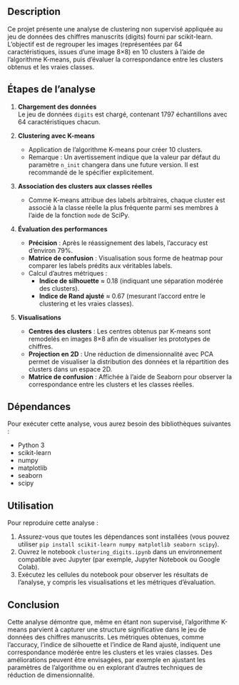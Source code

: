 ## Description

Ce projet présente une analyse de clustering non supervisé appliquée au jeu de données des chiffres manuscrits (digits) fourni par scikit-learn. L’objectif est de regrouper les images (représentées par 64 caractéristiques, issues d’une image 8×8) en 10 clusters à l’aide de l’algorithme K-means, puis d’évaluer la correspondance entre les clusters obtenus et les vraies classes.

## Étapes de l’analyse

1. **Chargement des données**  
   Le jeu de données `digits` est chargé, contenant 1797 échantillons avec 64 caractéristiques chacun.

2. **Clustering avec K-means**  
   - Application de l’algorithme K-means pour créer 10 clusters.
   - Remarque : Un avertissement indique que la valeur par défaut du paramètre `n_init` changera dans une future version. Il est recommandé de le spécifier explicitement.

3. **Association des clusters aux classes réelles**  
   - Comme K-means attribue des labels arbitraires, chaque cluster est associé à la classe réelle la plus fréquente parmi ses membres à l’aide de la fonction `mode` de SciPy.

4. **Évaluation des performances**  
   - **Précision** : Après le réassignement des labels, l’accuracy est d’environ 79%.
   - **Matrice de confusion** : Visualisation sous forme de heatmap pour comparer les labels prédits aux véritables labels.
   - Calcul d’autres métriques :
     - **Indice de silhouette** ≈ 0.18 (indiquant une séparation modérée des clusters).
     - **Indice de Rand ajusté** ≈ 0.67 (mesurant l’accord entre le clustering et les vraies classes).

5. **Visualisations**  
   - **Centres des clusters** : Les centres obtenus par K-means sont remodelés en images 8×8 afin de visualiser les prototypes de chiffres.
   - **Projection en 2D** : Une réduction de dimensionnalité avec PCA permet de visualiser la distribution des données et la répartition des clusters dans un espace 2D.
   - **Matrice de confusion** : Affichée à l’aide de Seaborn pour observer la correspondance entre les clusters et les classes réelles.

## Dépendances

Pour exécuter cette analyse, vous aurez besoin des bibliothèques suivantes :

- Python 3
- scikit-learn
- numpy
- matplotlib
- seaborn
- scipy

## Utilisation

Pour reproduire cette analyse :

1. Assurez-vous que toutes les dépendances sont installées (vous pouvez utiliser `pip install scikit-learn numpy matplotlib seaborn scipy`).
2. Ouvrez le notebook `clustering_digits.ipynb` dans un environnement compatible avec Jupyter (par exemple, Jupyter Notebook ou Google Colab).
3. Exécutez les cellules du notebook pour observer les résultats de l’analyse, y compris les visualisations et les métriques d’évaluation.

## Conclusion

Cette analyse démontre que, même en étant non supervisé, l’algorithme K-means parvient à capturer une structure significative dans le jeu de données des chiffres manuscrits. Les métriques obtenues, comme l’accuracy, l’indice de silhouette et l’indice de Rand ajusté, indiquent une correspondance modérée entre les clusters et les vraies classes. Des améliorations peuvent être envisagées, par exemple en ajustant les paramètres de l’algorithme ou en explorant d’autres techniques de réduction de dimensionnalité.
